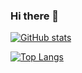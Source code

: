 ### Hi there 👋

[![GitHub stats](https://github-readme-stats.vercel.app/api?username=dehelean-catalin&show_icons=true&theme=radical)](https://github.com/dehelean-catalin/github-readme-stats)

[![Top Langs](https://github-readme-stats.vercel.app/api/top-langs/?username=dehelean-catalin&layout=compact&theme=radical)](https://github.com/dehelean-catalin/github-readme-stats)

<!--
**dehelean-catalin/dehelean-catalin** is a ✨ _special_ ✨ repository because its `README.md` (this file) appears on your GitHub profile.

Here are some ideas to get you started:

- 🔭 I’m currently working on ...
- 🌱 I’m currently learning ...
- 👯 I’m looking to collaborate on ...
- 🤔 I’m looking for help with ...
- 💬 Ask me about ...
- 📫 How to reach me: ...
- 😄 Pronouns: ...
- ⚡ Fun fact: ...
-->
